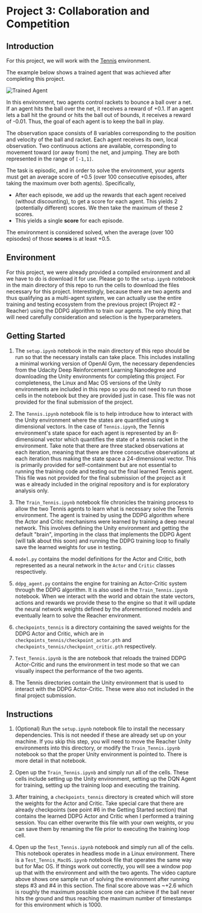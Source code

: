 # Project 3: Collaboration and Competition

## Introduction

For this project, we will work with the
[Tennis](https://github.com/Unity-Technologies/ml-agents/blob/master/docs/Learning-Environment-Examples.md#tennis)
environment.

The example below shows a trained agent that was achieved after completing this
project.

![Trained Agent](images/pingpong.gif)

In this environment, two agents control rackets to bounce a ball over a net. If
an agent hits the ball over the net, it receives a reward of +0.1.  If an agent
lets a ball hit the ground or hits the ball out of bounds, it receives a reward
of -0.01.  Thus, the goal of each agent is to keep the ball in play.

The observation space consists of 8 variables corresponding to the position and
velocity of the ball and racket. Each agent receives its own, local observation.
Two continuous actions are available, corresponding to movement toward (or away
from) the net, and jumping.  They are both represented in the range of `[-1,1]`.

The task is episodic, and in order to solve the environment, your agents must
get an average score of +0.5 (over 100 consecutive episodes, after taking the
maximum over both agents). Specifically,

- After each episode, we add up the rewards that each agent received (without
  discounting), to get a score for each agent. This yields 2 (potentially
  different) scores. We then take the maximum of these 2 scores.
- This yields a single **score** for each episode.

The environment is considered solved, when the average (over 100 episodes) of
those **scores** is at least +0.5.

## Environment

For this project, we were already provided a compiled environment and all we
have to do is download it for use.  Please go to the `setup.ipynb` notebook in
the main directory of this repo to run the cells to download the files necessary
for this project.  Interestingly, because there are two agents and thus
qualifying as a multi-agent system, we can actually use the entire training and
testing ecosystem from the previous project (Project #2 - Reacher) using the
DDPG algorithm to train our agents.  The only thing that will need carefully
consideration and selection is the hyperparameters.

## Getting Started

1. The `setup.ipynb` notebook in the main directory of this repo should be run
   so that the necessary installs can take place.  This includes installing a
   minimal working version of OpenAI Gym, the necessary dependencies from the
   Udacity Deep Reinforcement Learning Nanodegree and downloading the Unity
   environments for completing this project.  For completeness, the Linux and
   Mac OS versions of the Unity environments are included in this repo so you do
   not need to run those cells in the notebook but they are provided just in
   case.  This file was not provided for the final submission of the project.

2.  The `Tennis.ipynb` notebook file is to help
    introduce how to interact with the Unity environment where
    the states are quantified using `N` dimensional vectors.  In the case of
    `Tennis.ipynb`, the Tennis environment's state space for each agent is
    represented by an 8-dimensional vector which quantifies the state of a
    tennis racket in the environment.  Take note that there are three stacked
    observations at each iteration, meaning that there are three consecutive
    observations at each iteration thus making the state space a 24-dimensional
    vector.  This is primarily provided for
    self-containment but are not essential to running the training code and
    testing out the final learned Tennis agent.  This file was not provided
    for the final submission of the project as it was e already included in the
    original repository and is for exploratory analysis only.

3. The `Train_Tennis.ipynb` notebook file chronicles the training process to
   allow the two Tennis agents to learn what is necessary solve the Tennis
   environment.  The agent is trained by using the DDPG algorithm where the
   Actor and Critic mechanisms were learned
   by training a deep neural network.  This involves defining the Unity
   environment and getting the default "brain", importing in the class that
   implements the DDPG Agent (will talk about this soon) and running the DDPG
   training loop to finally save the learned weights for use in testing.

4. `model.py` contains the model definitions for the Actor and Critic, both
   represented as a neural network in the `Actor` and `Critic` classes
   respectively.

5. `ddpg_agent.py` contains the engine for training an Actor-Critic system
   through the DDPG algorithm.  It is also used in the `Train_Tennis.ipynb`
   notebook.  When we interact with the world and obtain the state vectors,
   actions and rewards we provide these to the engine so that it will update the
   neural network weights defined by the aforementioned models and eventually
   learn to solve the Reacher environment.

6.  `checkpoints_tennis` is a directory containing the saved weights for the DDPG Actor
    and Critic, which are in `checkpoints_tennis/checkpoint_actor.pth` and
    `checkpoints_tennis/checkpoint_critic.pth` respectively.

7.  `Test_Tennis.ipynb` is the are notebook that
    reloads the trained DDPG Actor-Critic and runs the environment in test mode
    so that we can visually inspect the performance of the two agents.

8.  The Tennis directories contain the Unity environment that is used to
    interact with the DDPG Actor-Critic.  These were also not included in the
    final project submission.

## Instructions

1. (Optional) Run the `setup.ipynb` notebook file to install the necessary
   dependencies.  This is not needed if these are already set up on your
   machine.  If you skip this step, you will need to move the Reacher Unity
   environments into this directory, or modify the `Train_Tennis.ipynb`
   notebook so that the proper Unity environment is pointed to.  There is more
   detail in that notebook.

2. Open up the `Train_Tennis.ipynb` and simply run all of the cells.  These
   cells include setting up the Unity environment, setting up the DQN Agent for
   training, setting up the training loop and executing the training.

3.  After training, a `checkpoints_tennis` directory is created which will store the
    weights for the Actor and Critic.  Take special care that there are already
    checkpoints (see point #6 in the Getting Started section) that contains the
    learned DDPG Actor and Critic when I performed a training session.  You can
    either overwrite this file with your own weights, or you can save them by
    renaming the file prior to executing the training loop cell.

4.  Open up the `Test_Tennis.ipynb` notebook and simply run all of the cells.
    This notebook operates in headless mode in a Linux environment.  There is a
    `Test_Tennis_MacOS.ipynb` notebook file that operates the same way but for
    Mac OS.  If things work out correctly, you will see a window pop up that
    with the environment and with the two agents.  The video capture above shows
    one sample run of solving the environment after running steps #3 and #4 in
    this section.  The final score above was ~+2.6 which is roughly the maximum
    possible score one can achieve if the ball never hits the ground and thus
    reaching the maximum number of timestamps for this environment which is 1000.
